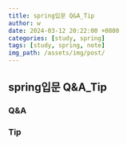 ```yaml
---
title: spring입문 Q&A_Tip
author: w
date: 2024-03-12 20:22:00 +0800
categories: [study, spring]
tags: [study, spring, note]
img_path: /assets/img/post/
---
```



## spring입문 Q&A_Tip

### Q&A

### Tip